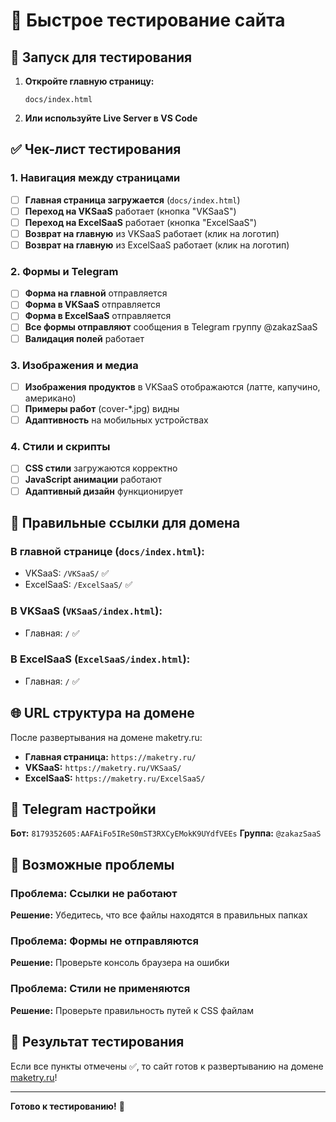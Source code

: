 # 🧪 Быстрое тестирование сайта

## 🚀 Запуск для тестирования

1. **Откройте главную страницу:**
   ```
   docs/index.html
   ```

2. **Или используйте Live Server в VS Code**

## ✅ Чек-лист тестирования

### 1. Навигация между страницами
- [ ] **Главная страница загружается** (`docs/index.html`)
- [ ] **Переход на VKSaaS** работает (кнопка "VKSaaS")
- [ ] **Переход на ExcelSaaS** работает (кнопка "ExcelSaaS")
- [ ] **Возврат на главную** из VKSaaS работает (клик на логотип)
- [ ] **Возврат на главную** из ExcelSaaS работает (клик на логотип)

### 2. Формы и Telegram
- [ ] **Форма на главной** отправляется
- [ ] **Форма в VKSaaS** отправляется
- [ ] **Форма в ExcelSaaS** отправляется
- [ ] **Все формы отправляют** сообщения в Telegram группу @zakazSaaS
- [ ] **Валидация полей** работает

### 3. Изображения и медиа
- [ ] **Изображения продуктов** в VKSaaS отображаются (латте, капучино, американо)
- [ ] **Примеры работ** (cover-*.jpg) видны
- [ ] **Адаптивность** на мобильных устройствах

### 4. Стили и скрипты
- [ ] **CSS стили** загружаются корректно
- [ ] **JavaScript анимации** работают
- [ ] **Адаптивный дизайн** функционирует

## 🔗 Правильные ссылки для домена

### В главной странице (`docs/index.html`):
- VKSaaS: `/VKSaaS/` ✅
- ExcelSaaS: `/ExcelSaaS/` ✅

### В VKSaaS (`VKSaaS/index.html`):
- Главная: `/` ✅

### В ExcelSaaS (`ExcelSaaS/index.html`):
- Главная: `/` ✅

## 🌐 URL структура на домене

После развертывания на домене maketry.ru:
- **Главная страница:** `https://maketry.ru/`
- **VKSaaS:** `https://maketry.ru/VKSaaS/`
- **ExcelSaaS:** `https://maketry.ru/ExcelSaaS/`

## 📱 Telegram настройки

**Бот:** `8179352605:AAFAiFo5IReS0mST3RXCyEMokK9UYdfVEEs`
**Группа:** `@zakazSaaS`

## 🚨 Возможные проблемы

### Проблема: Ссылки не работают
**Решение:** Убедитесь, что все файлы находятся в правильных папках

### Проблема: Формы не отправляются
**Решение:** Проверьте консоль браузера на ошибки

### Проблема: Стили не применяются
**Решение:** Проверьте правильность путей к CSS файлам

## 🎯 Результат тестирования

Если все пункты отмечены ✅, то сайт готов к развертыванию на домене [maketry.ru](https://maketry.ru/)!

---

**Готово к тестированию!** 🎉

